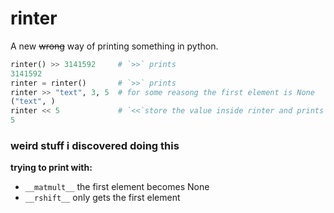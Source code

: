 # rinter

A new ~~wrong~~ way of printing something in python.

```python
rinter() >> 3141592     # `>>` prints 
3141592
rinter = rinter()       # `>>` prints 
rinter >> "text", 3, 5  # for some reasong the first element is None
("text", )
rinter << 5             # `<<`store the value inside rinter and prints it
5
```

### weird stuff i discovered doing this

**trying to print with:**
- `__matmult__` the first element becomes None
- `__rshift__` only gets the first element
